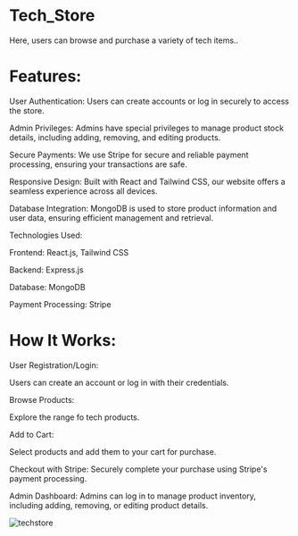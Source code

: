 # Tech_Store
Here, users can browse and purchase a variety of tech items..

# Features:

User Authentication: Users can create accounts or log in securely to access the store.

Admin Privileges: Admins have special privileges to manage product stock details, including adding, removing, and editing products.

Secure Payments: We use Stripe for secure and reliable payment processing, ensuring your transactions are safe.

Responsive Design: Built with React and Tailwind CSS, our website offers a seamless experience across all devices.

Database Integration: MongoDB is used to store product information and user data, ensuring efficient management and retrieval.

Technologies Used:

Frontend: React.js, Tailwind CSS

Backend: Express.js

Database: MongoDB

Payment Processing: Stripe

# How It Works:

User Registration/Login:

Users can create an account or log in with their credentials.

Browse Products:

Explore the range fo tech products.

Add to Cart:

Select products and add them to your cart for purchase.

Checkout with Stripe:
Securely complete your purchase using Stripe's payment processing.

Admin Dashboard:
Admins can log in to manage product inventory, including adding, removing, or editing product details.

![techstore](https://github.com/achala2702/Tech_Store/assets/158311300/5166e87e-5155-41b3-b924-def39420a4f1)
